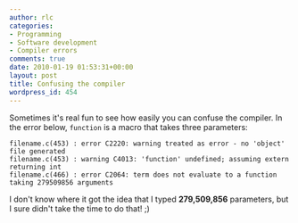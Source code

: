 ```yaml
---
author: rlc
categories:
- Programming
- Software development
- Compiler errors
comments: true
date: 2010-01-19 01:53:31+00:00
layout: post
title: Confusing the compiler
wordpress_id: 454
---
```


Sometimes it's real fun to see how easily you can confuse the compiler. In the error below, `function` is a macro that takes three parameters:

    filename.c(453) : error C2220: warning treated as error - no 'object' file generated
    filename.c(453) : warning C4013: 'function' undefined; assuming extern returning int
    filename.c(466) : error C2064: term does not evaluate to a function taking 279509856 arguments

I don't know where it got the idea that I typed **279,509,856** parameters, but I sure didn't take the time to do that! ;)